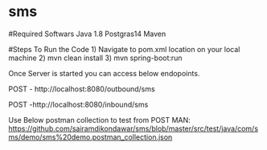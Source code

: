 # sms

#Required Softwars
 Java 1.8
 Postgras14
 Maven
 
 
#Steps  To Run the Code
    1) Navigate to pom.xml location on your local machine
    2) mvn clean install
    3) mvn spring-boot:run

Once Server is started you can access below endopoints.

POST - http://localhost:8080/outbound/sms

POST -http://localhost:8080/inbound/sms


Use Below postman collection to test from POST MAN:
https://github.com/sairamdikondawar/sms/blob/master/src/test/java/com/sms/demo/sms%20demo.postman_collection.json
